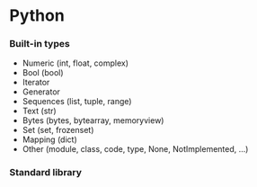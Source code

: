 # Python

### Built-in types
- Numeric (int, float, complex)
- Bool (bool)
- Iterator
- Generator
- Sequences (list, tuple, range)
- Text (str)
- Bytes (bytes, bytearray, memoryview)
- Set (set, frozenset)
- Mapping (dict)
- Other (module, class, code, type, None, NotImplemented, ...)

### Standard library

